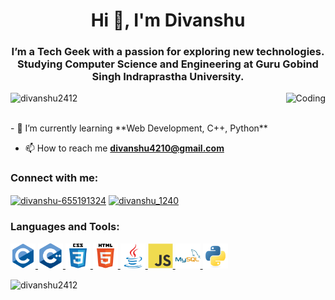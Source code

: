 <h1 align="center">Hi 👋, I'm Divanshu</h1>
<h3 align="center">I’m a Tech Geek with a passion for exploring new technologies. Studying Computer Science and Engineering at Guru Gobind Singh Indraprastha University.</h3>
<img align="right" alt="Coding" width"400" src="https://t4.ftcdn.net/jpg/08/70/32/31/240_F_870323199_ajFBiDNHIlYPyy5Hdl0BOXuLFqLsirD6.jpg">

<p align="left"> <img src="https://komarev.com/ghpvc/?username=divanshu2412&label=Profile%20views&color=0e75b6&style=flat" alt="divanshu2412" /> </p>

<br>
- 🌱 I’m currently learning **Web Development, C++, Python**

- 📫 How to reach me **divanshu4210@gmail.com**

<h3 align="left">Connect with me:</h3>
<p align="left">
<a href="https://linkedin.com/in/divanshu--655191324" target="blank"><img align="center" src="https://raw.githubusercontent.com/rahuldkjain/github-profile-readme-generator/master/src/images/icons/Social/linked-in-alt.svg" alt="divanshu-655191324" height="30" width="40" /></a>
<a href="https://instagram.com/divanshu_1240" target="blank"><img align="center" src="https://raw.githubusercontent.com/rahuldkjain/github-profile-readme-generator/master/src/images/icons/Social/instagram.svg" alt="divanshu_1240" height="30" width="40" /></a>
</p>

<h3 align="left">Languages and Tools:</h3>
<p align="left"> <a href="https://www.cprogramming.com/" target="_blank" rel="noreferrer"> <img src="https://raw.githubusercontent.com/devicons/devicon/master/icons/c/c-original.svg" alt="c" width="40" height="40"/> </a> <a href="https://www.w3schools.com/cpp/" target="_blank" rel="noreferrer"> <img src="https://raw.githubusercontent.com/devicons/devicon/master/icons/cplusplus/cplusplus-original.svg" alt="cplusplus" width="40" height="40"/> </a> <a href="https://www.w3schools.com/css/" target="_blank" rel="noreferrer"> <img src="https://raw.githubusercontent.com/devicons/devicon/master/icons/css3/css3-original-wordmark.svg" alt="css3" width="40" height="40"/> </a> <a href="https://www.w3.org/html/" target="_blank" rel="noreferrer"> <img src="https://raw.githubusercontent.com/devicons/devicon/master/icons/html5/html5-original-wordmark.svg" alt="html5" width="40" height="40"/> </a> <a href="https://www.java.com" target="_blank" rel="noreferrer"> <img src="https://raw.githubusercontent.com/devicons/devicon/master/icons/java/java-original.svg" alt="java" width="40" height="40"/> </a> <a href="https://developer.mozilla.org/en-US/docs/Web/JavaScript" target="_blank" rel="noreferrer"> <img src="https://raw.githubusercontent.com/devicons/devicon/master/icons/javascript/javascript-original.svg" alt="javascript" width="40" height="40"/> </a> <a href="https://www.mysql.com/" target="_blank" rel="noreferrer"> <img src="https://raw.githubusercontent.com/devicons/devicon/master/icons/mysql/mysql-original-wordmark.svg" alt="mysql" width="40" height="40"/> </a> <a href="https://www.python.org" target="_blank" rel="noreferrer"> <img src="https://raw.githubusercontent.com/devicons/devicon/master/icons/python/python-original.svg" alt="python" width="40" height="40"/> </a> </p>

<p><img align="center" src="https://github-readme-stats.vercel.app/api/top-langs?username=divanshu2412&show_icons=true&locale=en&layout=compact" alt="divanshu2412" /></p>
